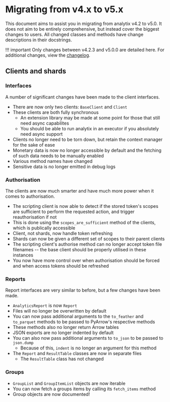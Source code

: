 # Migrating from v4.x to v5.x

This document aims to assist you in migrating from analytix v4.2 to v5.0.
It does not aim to be entirely comprehensive, but instead cover the biggest changes to users.
All changed classes and methods have change descriptions in their docstrings.

!!! important
    Only changes between v4.2.3 and v5.0.0 are detailed here.
    For additional changes, view the [changelog](https://github.com/parafoxia/analytix/releases).

## Clients and shards

### Interfaces

A number of significant changes have been made to the client interfaces.

* There are now only two clients: `BaseClient` and `Client`
* These clients are both fully synchronous
    * An extension library may be made at some point for those that still need async capabilites
    * You should be able to run analytix in an executor if you absolutely need async support
* Clients no longer need to be torn down, but retain the context manager for the sake of ease
* Monetary data is now no longer accessible by default and the fetching of such data needs to be manually enabled
* Various method names have changed
* Sensitive data is no longer emitted in debug logs

### Authorisation

The clients are now much smarter and have much more power when it comes to authorisation.

* The scripting client is now able to detect if the stored token's scopes are sufficient to perform the requested action, and trigger reauthorisation if not
* This is done using the `scopes_are_sufficient` method of the clients, which is publically accessible
* Client, not shards, now handle token refreshing
* Shards can now be given a different set of scopes to their parent clients
* The scripting client's authorise method can no longer accept token file filenames -- the base client should be properly utilised in these instances
* You now have more control over when authorisation should be forced and when access tokens should be refreshed

### Reports

Report interfaces are very similar to before, but a few changes have been made.

* `AnalyticsReport` is now `Report`
* Files will no longer be overwritten by default
* You can now pass additional arguments to the `to_feather` and `to_parquet` methods to be passed to PyArrow's respective methods
* These methods also no longer return Arrow tables
* JSON exports are no longer indented by default
* You can also now pass additional arguments to `to_json` to be passed to `json.dump`
    * Because of this, `indent` is no longer an argument for this method
* The `Report` and `ResultTable` classes are now in separate files
    * The `ResultTable` class has not changed

### Groups

* `GroupList` and `GroupItemList` objects are now iterable
* You can now fetch a groups items by calling its `fetch_items` method
* Group objects are now documented!

